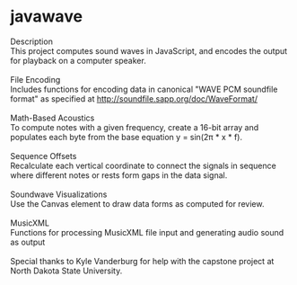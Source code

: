 # javawave

Description<br/>
This project computes sound waves in JavaScript, and encodes the output for playback on a computer speaker.<br/>
<br/>
File Encoding<br/>
Includes functions for encoding data in canonical "WAVE PCM soundfile format" as specified at http://soundfile.sapp.org/doc/WaveFormat/<br/>
<br/>
Math-Based Acoustics<br/>
To compute notes with a given frequency, create a 16-bit array and populates each byte from the base equation y = sin(2π * x * f).<br/>
<br/>
Sequence Offsets<br/>
Recalculate each vertical coordinate to connect the signals in sequence where different notes or rests form gaps in the data signal.<br/>
<br/>
Soundwave Visualizations<br/>
Use the Canvas element to draw data forms as computed for review.<br/>
<br/>
MusicXML<br/>
Functions for processing MusicXML file input and generating audio sound as output<br/>
<br/>
Special thanks to Kyle Vanderburg for help with the capstone project at North Dakota State University.
